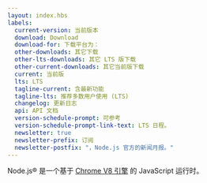 ```yaml
---
layout: index.hbs
labels:
  current-version: 当前版本
  download: Download
  download-for: 下载平台为：
  other-downloads: 其它下载
  other-lts-downloads: 其它 LTS 版下载
  other-current-downloads: 其它当前版下载
  current: 当前版
  lts: LTS
  tagline-current: 含最新功能
  tagline-lts: 推荐多数用户使用 (LTS)
  changelog: 更新日志
  api: API 文档
  version-schedule-prompt: 可参考
  version-schedule-prompt-link-text: LTS 日程。
  newsletter: true
  newsletter-prefix: 订阅
  newsletter-postfix: "，Node.js 官方的新闻月报。"
---
```


Node.js® 是一个基于 [Chrome V8 引擎](https://v8.dev/) 的 JavaScript 运行时。
